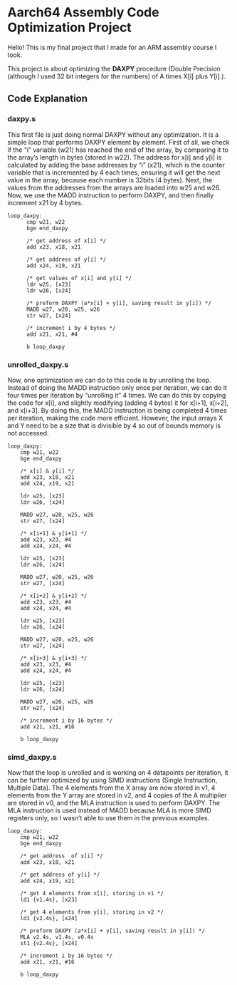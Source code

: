 # Aarch64 Assembly Code Optimization Project

Hello! This is my final project that I made for an ARM assembly course I took.

This project is about optimizing the **DAXPY** procedure (Double Precision (although I used 32 bit integers for the numbers) of A times X[i] plus Y[i].).

## Code Explanation

### daxpy.s

This first file is just doing normal DAXPY without any optimization. It is a simple loop that performs DAXPY element by element. 
First of all, we check if the “i” variable (w21) has reached the end of the array, by comparing it to the array’s length in bytes (stored in w22). 
The address for x[i] and y[i] is calculated by adding the base addresses by “i” (x21), which is the counter variable that is incremented by 4 each times, 
ensuring it will get the next value in the array, because each number is 32bits (4 bytes). Next, the values from the addresses from the arrays are loaded into w25 and w26. 
Now, we use the MADD instruction to perform DAXPY, and then finally increment x21 by 4 bytes. 

    loop_daxpy:
          cmp w21, w22
          bge end_daxpy
  
          /* get address of x[i] */
          add x23, x18, x21
  
          /* get address of y[i] */
          add x24, x19, x21
  
          /* get values of x[i] and y[i] */
          ldr w25, [x23]
          ldr w26, [x24]
  
          /* preform DAXPY (a*x[i] + y[i], saving result in y[i]) */
          MADD w27, w20, w25, w26
          str w27, [x24]
  
          /* increment i by 4 bytes */
          add x21, x21, #4
  
          b loop_daxpy

### unrolled_daxpy.s
Now, one optimization we can do to this code is by unrolling the loop. Instead of doing the MADD instruction only once per iteration, 
we can do it four times per iteration by “unrolling it” 4 times. 
We can do this by copying the code for x[i], and slightly modifying (adding 4 bytes)  it for x[i+1], x[i+2], and x[i+3]. 
By doing this, the MADD instruction is being completed 4 times per iteration, making the code more efficient. 
However, the input arrays X and Y need to be a size that is divisible by 4 so out of bounds memory is not accessed.

    loop_daxpy:
        cmp w21, w22
        bge end_daxpy

        /* x[i] & y[i] */
        add x23, x18, x21
        add x24, x19, x21

        ldr w25, [x23]
        ldr w26, [x24]

        MADD w27, w20, w25, w26
        str w27, [x24]

        /* x[i+1] & y[i+1] */
        add x23, x23, #4
        add x24, x24, #4

        ldr w25, [x23]
        ldr w26, [x24]

        MADD w27, w20, w25, w26
        str w27, [x24]

        /* x[i+2] & y[i+2] */
        add x23, x23, #4
        add x24, x24, #4

        ldr w25, [x23]
        ldr w26, [x24]

        MADD w27, w20, w25, w26
        str w27, [x24]

        /* x[i+3] & y[i+3] */
        add x23, x23, #4
        add x24, x24, #4

        ldr w25, [x23]
        ldr w26, [x24]

        MADD w27, w20, w25, w26
        str w27, [x24]

        /* increment i by 16 bytes */
        add x21, x21, #16

        b loop_daxpy

### simd_daxpy.s
Now that the loop is unrolled and is working on 4 datapoints per iteration, it can be further optimized by using SIMD instructions (Single Instruction, Multiple Data). 
The 4 elements from the X array are now stored in v1, 4 elements from the Y array are stored in v2, and 4 copies of the A multiplier are stored in v0, and the MLA instruction is used to perform DAXPY. 
The MLA instruction is used instead of MADD because MLA is more SIMD registers only, so I wasn’t able to use them in the previous examples.


    loop_daxpy:
        cmp w21, w22
        bge end_daxpy

        /* get address  of x[i] */
        add x23, x18, x21

        /* get address of y[i] */
        add x24, x19, x21

        /* get 4 elements from x[i], storing in v1 */
        ld1 {v1.4s}, [x23]

        /* get 4 elements from y[i], storing in v2 */
        ld1 {v2.4s}, [x24]

        /* preform DAXPY (a*x[i] + y[i], saving result in y[i]) */
        MLA v2.4s, v1.4s, v0.4s
        st1 {v2.4s}, [x24]

        /* increment i by 16 bytes */
        add x21, x21, #16

        b loop_daxpy
